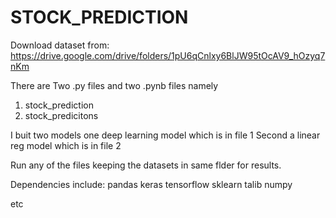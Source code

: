 # STOCK_PREDICTION

Download dataset from:
https://drive.google.com/drive/folders/1pU6qCnlxy6BlJW95tOcAV9_hOzyq7nKm


There are Two .py files and two .pynb files namely

1. stock_prediction
2. stock_predicitons

I buit two models one deep learning model which is in file 1
Second a linear reg model which is in file 2

Run any of the files keeping the datasets in same flder for results.

Dependencies include:
pandas
keras
tensorflow
sklearn
talib
numpy

etc
